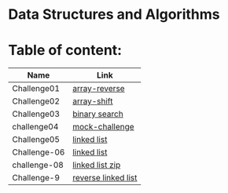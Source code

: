 # Data Structures and Algorithms

# Table of content:

| Name         | Link                                                                                                                                         |
| ------------ | -------------------------------------------------------------------------------------------------------------------------------------------- |
| Challenge01  | [array-reverse](https://github.com/saadomaralzoubi/data-structures-and-algorithms/tree/main/javascript/code-challenges/array-reverse)        |
| Challenge02  | [array-shift](https://github.com/saadomaralzoubi/data-structures-and-algorithms/tree/main/javascript/code-challenges/array-shift)            |
| Challenge03  | [binary search](https://github.com/saadomaralzoubi/data-structures-and-algorithms/tree/main/javascript/code-challenges/binary-search)        |
| challenge04  | [mock-challenge](https://github.com/saadomaralzoubi/data-structures-and-algorithms/tree/main/javascript/code-challenges/mock-challenge)      |
| Challenge05  | [linked list](https://github.com/saadomaralzoubi/data-structures-and-algorithms/tree/main/javascript/code-challenges/linked-list)            |
| Challenge-06 | [linked list](https://github.com/saadomaralzoubi/data-structures-and-algorithms/tree/main/javascript/code-challenges/linked-list)            |
| challenge-08 | [linked list zip](https://github.com/saadomaralzoubi/data-structures-and-algorithms/tree/main/javascript/code-challenges/linked-list-zip)    |
| Challenge-9  | [reverse linked list](https://github.com/saadomaralzoubi/data-structures-and-algorithms/tree/main/javascript/code-challenges/mock-callenge2) |
